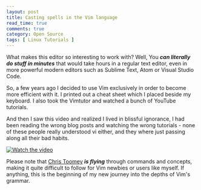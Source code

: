 ```yaml
---
layout: post
title: Casting spells in the Vim language
read_time: true  
comments: true
category: Open Source
tags: [ Linux Tutorials ]
---
```


What makes this editor so interesting to work with? Well, You ***can literally do stuff in minutes*** that would take hours in a regular text editor, even in more powerful modern editors such as Sublime Text, Atom or Visual Studio Code. 

So, a few years ago I decided to use Vim exclusively in order to become more efficient with it. I printed out a cheat sheet which I placed beside my keyboard. I also took the Vimtutor and watched a bunch of YouTube tutorials.

And then I saw this video and realized I lived in blissful ignorance, I had been reading the wrong blog posts and watching the wrong tutorials - none of these people really understood vi either, and they where just passing along all their bad habits.

[![Watch the video](https://img.youtube.com/vi/wlR5gYd6um0/maxresdefault.jpg)](https://youtu.be/wlR5gYd6um0)

Please note that [Chris Toomey](https://ctoomey.com/) ***is flying*** through commands and concepts, making it quite difficult to follow for Vim newbies or users like myself. If anything, this is the beginning of my new journey into the depths of Vim's grammar. 
